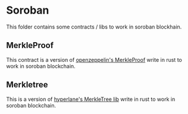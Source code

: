 # Soroban

This folder contains some contracts / libs to work in soroban blockhain.

## MerkleProof

This contract is a version of [openzeppelin's MerkleProof](https://github.com/OpenZeppelin/openzeppelin-contracts/blob/master/contracts/utils/cryptography/MerkleProof.sol) write in rust to work in soroban blockchain.

## Merkletree

This is a version of [hyperlane's MerkleTree lib](https://github.com/hyperlane-xyz/hyperlane-monorepo/blob/main/solidity/contracts/libs/Merkle.sol) write in rust to work in soroban blockchain.
